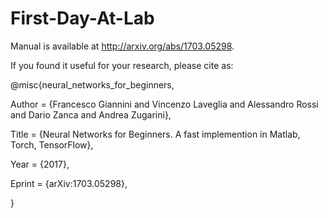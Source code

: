 # First-Day-At-Lab

Manual is available at http://arxiv.org/abs/1703.05298.



If you found it useful for your research, please cite as:

@misc{neural_networks_for_beginners,

Author = {Francesco Giannini and Vincenzo Laveglia and Alessandro Rossi and Dario Zanca and Andrea Zugarini},

Title = {Neural Networks for Beginners. A fast implemention in Matlab, Torch, TensorFlow},

Year = {2017},

Eprint = {arXiv:1703.05298},

}
